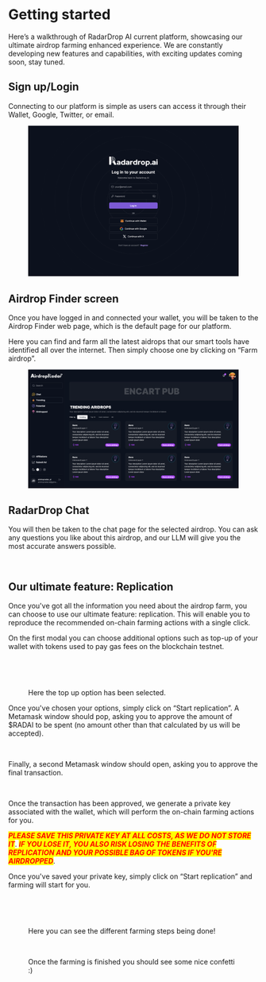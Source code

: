 # Getting started

Here’s a walkthrough of RadarDrop AI current platform, showcasing our ultimate airdrop farming enhanced experience. We are constantly developing new features and capabilities, with exciting updates coming soon, stay tuned.

## Sign up/Login

Connecting to our platform is simple as users can access it through their Wallet, Google, Twitter, or email.

<figure><img src=".gitbook/assets/RD_connection.png" alt=""><figcaption></figcaption></figure>

## Airdrop Finder screen

Once you have logged in and connected your wallet, you will be taken to the Airdrop Finder web page, which is the default page for our platform.

Here you can find and farm all the latest aidrops that our smart tools have identified all over the internet. Then simply choose one by clicking on “Farm airdrop”.

<figure><img src=".gitbook/assets/RD_TRENDING-airdrops (1).png" alt=""><figcaption></figcaption></figure>

## RadarDrop Chat

You will then be taken to the chat page for the selected airdrop. You can ask any questions you like about this airdrop, and our LLM will give you the most accurate answers possible.

<figure><img src=".gitbook/assets/Screenshot 2024-05-21 at 11.24.41 PM.png" alt=""><figcaption></figcaption></figure>

## Our ultimate feature: Replication

Once you've got all the information you need about the airdrop farm, you can choose to use our ultimate feature: replication. This will enable you to reproduce the recommended on-chain farming actions with a single click.

On the first modal you can choose additional options such as top-up of your wallet with tokens used to pay gas fees on the blockchain testnet.

<figure><img src=".gitbook/assets/Screenshot 2024-05-21 at 11.25.03 PM.png" alt=""><figcaption></figcaption></figure>

<figure><img src=".gitbook/assets/Screenshot 2024-05-21 at 11.25.29 PM (1).png" alt=""><figcaption><p>Here the top up option has been selected.</p></figcaption></figure>

Once you've chosen your options, simply click on “Start replication”. A Metamask window should pop, asking you to approve the amount of $RADAI to be spent (no amount other than that calculated by us will be accepted).

<figure><img src=".gitbook/assets/Screenshot 2024-05-21 at 11.26.02 PM.png" alt=""><figcaption></figcaption></figure>

Finally, a second Metamask window should open, asking you to approve the final transaction.

<figure><img src=".gitbook/assets/Screenshot 2024-05-21 at 11.26.31 PM.png" alt=""><figcaption></figcaption></figure>

Once the transaction has been approved, we generate a private key associated with the wallet, which will perform the on-chain farming actions for you.&#x20;

_<mark style="color:red;">**PLEASE SAVE THIS PRIVATE KEY AT ALL COSTS, AS WE DO NOT STORE IT**</mark>_. _<mark style="color:red;">**IF YOU LOSE IT, YOU ALSO RISK LOSING THE BENEFITS OF REPLICATION AND YOUR POSSIBLE BAG OF TOKENS IF YOU'RE AIRDROPPED**</mark>_.

Once you've saved your private key, simply click on “Start replication” and farming will start for you.

<figure><img src=".gitbook/assets/Screenshot 2024-05-21 at 11.26.52 PM.png" alt=""><figcaption></figcaption></figure>

<figure><img src=".gitbook/assets/Screenshot 2024-05-22 at 12.26.46 AM.png" alt=""><figcaption><p>Here you can see the different farming steps being done!</p></figcaption></figure>

<figure><img src=".gitbook/assets/Screenshot 2024-05-22 at 12.27.23 AM.png" alt=""><figcaption><p>Once the farming is finished you should see some nice confetti :)</p></figcaption></figure>
